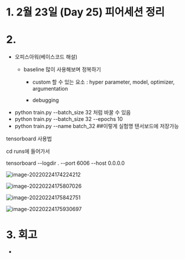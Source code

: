 # 1. 2월 23일 (Day 25) 피어세션 정리

# 2. 

- 오피스아워(베이스코드 해설)
  - baseline 많이 사용해보며 정복하기

    - custom 할 수 있는 요소 : hyper parameter, model, optimizer, argumentation

    - debugging
- python train.py --batch_size 32 처럼 바꿀 수 있음
- python train.py --batch_size 32 --epochs 10 
- python train.py --name batch_32 ##이렇게 실험명 텐서보드에 저장가능

tensorboard 사용법

cd runs에 들어가서

tensorboard --logdir . --port 6006 --host 0.0.0.0

![image-20220224174224212](https://raw.githubusercontent.com/variety82/imgForTypora/forUpload/img/image-20220224174224212.png)

![image-20220224175807026](https://raw.githubusercontent.com/variety82/imgForTypora/forUpload/img/image-20220224175807026.png)

![image-20220224175842751](https://raw.githubusercontent.com/variety82/imgForTypora/forUpload/img/image-20220224175842751.png)

![image-20220224175930697](https://raw.githubusercontent.com/variety82/imgForTypora/forUpload/img/image-20220224175930697.png)

# 3. 회고

- 
